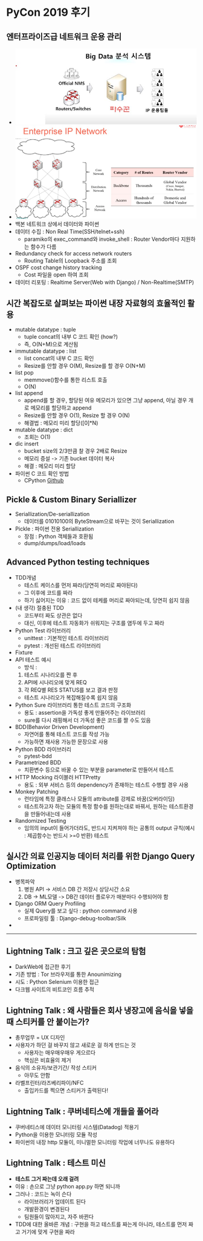 # PyCon 2019 후기
## 엔터프라이즈급 네트워크 운용 관리
- ![](image/pycon2019_1.jpg)
- ![](image/pycon2019_2.jpg)
- 백본 네트워크 상에서 데이터와 파이썬
- 데이터 수집 : Non Real Time(SSH/telnet+ssh)
    - paramiko의 exec_command와 invoke_shell : Router Vendor마다 지원하는 함수가 다름
- Redundancy check for access network routers
    - Routing Table의 Loopback 주소를 조회
- OSPF cost change history tracking
    - Cost 파일을 open 하여 조회
- 데이터 리포팅 : Realtime Server(Web with Django) / Non-Realtime(SMTP)

## 시간 복잡도로 살펴보는 파이썬 내장 자료형의 효율적인 활용
- mutable datatype : tuple
    - tuple concat의 내부 C 코드 확인 (how?)
    - 즉, O(N+M)으로 계산됨
- immutable datatype : list
    - list concat의 내부 C 코드 확인
    - Resize를 안할 경우 O(M), Resize를 할 경우 O(N+M)
- list pop
    - memmove()함수를 통한 리스트 호출
    - O(N)
- list append
    - append를 할 경우, 할당된 여유 메모리가 있으면 그냥 append, 아닐 경우 개로 메모리를 할당하고 append
    - Resize를 안할 경우 O(1), Resize 할 경우 O(N)
    - 해결법 : 메모리 미리 할당([0]*N)
- mutable datatype : dict
    - 조회는 O(1)
- dic insert
    - bucket size의 2/3만큼 찰 경우 2배로 Resize
    - 메모리 증설 -> 기존 bucket 데이터 복사
    - 해결 : 메모리 미리 할당
- 파이썬 C 코드 확인 방법
    - CPython [Github](https://github.com/python/cpython)

## Pickle & Custom Binary Seriallizer
- Seriallization/De-seriallization
    - 데이터를 01010100의 ByteStream으로 바꾸는 것이 Seriallization
- Pickle : 파이썬 전용 Seriallization
    - 장점 : Python 객체들과 호환됨
    - dump/dumps/load/loads

## Advanced Python testing techniques
- TDD개념
    - 테스트 케이스를 먼저 짜라(당연히 머리로 짜야된다)
    - 그 이후에 코드를 짜라
    - 하기 싫어지는 이유 : 코드 없이 테케를 머리로 짜야되는데, 당연히 쉽지 않음
- (내 생각) 절충된 TDD
    - 코드부터 짜도 상관은 없다
    - 대신, 이후에 테스트 자동화가 쉬워지는 구조를 염두에 두고 짜라 
- Python Test 라이브러리
    - unittest : 기본적인 테스트 라이브러리
    - pytest : 개선된 테스트 라이브러리
- Fixture
- API 테스트 예시
    - 방식 : 
    1. 테스트 시나리오를 짠 후
    2. API에 시나리오에 맞게 REQ
    3. 각 REQ별 RES STATUS를 보고 결과 판정
    - 테스트 시나리오가 복잡해질수록 쉽지 않음
- Python Sure 라이브러리 통한 테스트 코드의 구조화
    - 용도 : assertion을 가독성 좋게 만들어주는 라이브러리
    - sure를 다시 래핑해서 더 가독성 좋은 코드를 짤 수도 있음
- BDD(Behavior Driven Development)
    - 자연어를 통해 테스트 코드를 작성 가능
    - 가능하면 재사용 가능한 문장으로 사용
- Python BDD 라이브러리
    - pytest-bdd
- Parametrized BDD
    - 치환변수 등으로 바꿀 수 있는 부분을 parameter로 만들어서 테스트
- HTTP Mocking 라이블러 HTTPretty
    - 용도 : 외부 서비스 등의 dependency가 존재하는 테스트 수행할 경우 사용
- Monkey Patching
    - 런타임에 특정 클래스나 모듈의 attribute를 강제로 바꿈(오버라이딩)
    - 테스트하고자 하는 모듈의 특정 함수를 원하는대로 바꿔서, 원하는 테스트환경을 만들어내는데 사용
- Randomized Testing
    - 임의의 input이 들어가더라도, 반드시 지켜져야 하는 공통의 output 규칙(예시 : 제곱함수는 반드시 >=0 반환) 테스트

## 실시간 의료 인공지능 데이터 처리를 위한 Django Query Optimization
- 병목파악
    1. 병원 API -> 서비스 DB 간 저장시 상당시간 소요
    2. DB -> ML모델 -> DB간 데이터 플로우가 매분마다 수행되어야 함
- Django ORM Query Profiling
    - 실제 Query를 보고 싶다 : python command 사용
    - 프로파일링 툴 : Django-debug-toolbar/Silk
- 

---

## Lightning Talk : 크고 깊은 곳으로의 탐험
- DarkWeb에 접근한 후기
- 기존 방법 : Tor 브라우저를 통한 Anounimizing
- 시도 : Python Selenium 이용한 접근
- 다크웹 사이트의 비트코인 흐름 추적

## Lightning Talk : 왜 사람들은 회사 냉장고에 음식을 넣을 때 스티커를 안 붙이는가?
- 총무업무 = UX 디자인
- 사용자가 하던 걸 바꾸지 않고 새로운 걸 하게 만드는 것
    - 사용자는 매우매우매우 게으르다
    - 핵심은 비효율의 제거
- 음식의 소유자/보관기간/ 작성 스티커
    - 아무도 안함
- 라벨프린터/라즈베리파이/NFC
    - 출입카드를 찍으면 스티커가 출력된다!

## Lightning Talk : 쿠버네티스에 개들을 풀어라
- 쿠버네티스에 데이터 모니터링 시스템(Datadog) 적용기
- Python을 이용한 모니터링 모듈 작성
- 파이썬의 내장 http 모듈이, 미니멀한 모니터링 작업에 너무나도 유용하다

## Lightning Talk : 테스트 미신
- **테스트 그거 짜는데 오래 걸려**
- 이유 : 손으로 그냥 python app.py 하면 되니까
- 그러나 : 코드는 녹이 슨다
    - 라이브러리가 업데이트 된다
    - 개발환경이 변경된다
    - 팀원들이 많아지고, 자주 바뀐다
- TDD에 대한 올바른 개념 : 구현을 하고 테스트를 짜는게 아니라, 테스트를 먼저 짜고 거기에 맞게 구현을 짜라